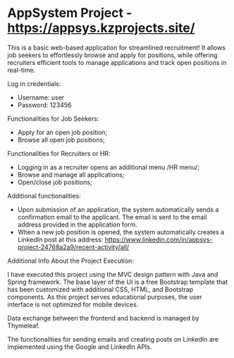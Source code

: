 # AppSystem Project - https://appsys.kzprojects.site/

This is a basic web-based application for streamlined recruitment! It allows job seekers to effortlessly browse and apply for positions, while offering recruiters efficient tools to manage applications and track open positions in real-time.

Log in credentials:
- Username: user
- Password: 123456

Functionalities for Job Seekers:
- Apply for an open job position;
- Browse all open job positions;

Functionalities for Recruiters or HR:
- Logging in as a recruiter opens an additional menu /HR menu/;
- Browse and manage all applications;
- Open/close job positions;

Additional functionalities:
- Upon submission of an application, the system automatically sends a confirmation email to the applicant. The email is sent to the email address provided in the application form.
- When a new job position is opened, the system automatically creates a LinkedIn post at this address: https://www.linkedin.com/in/appsys-project-24768a2a9/recent-activity/all/

Additional Info About the Project Execution:

I have executed this project using the MVC design pattern with Java and Spring framework. The base layer of the UI is a free Bootstrap template that has been customized with additional CSS, HTML, and Bootstrap components. As this project serves educational purposes, the user interface is not optimized for mobile devices.

Data exchange between the frontend and backend is managed by Thymeleaf.

The functionalities for sending emails and creating posts on LinkedIn are implemented using the Google and LinkedIn APIs.


